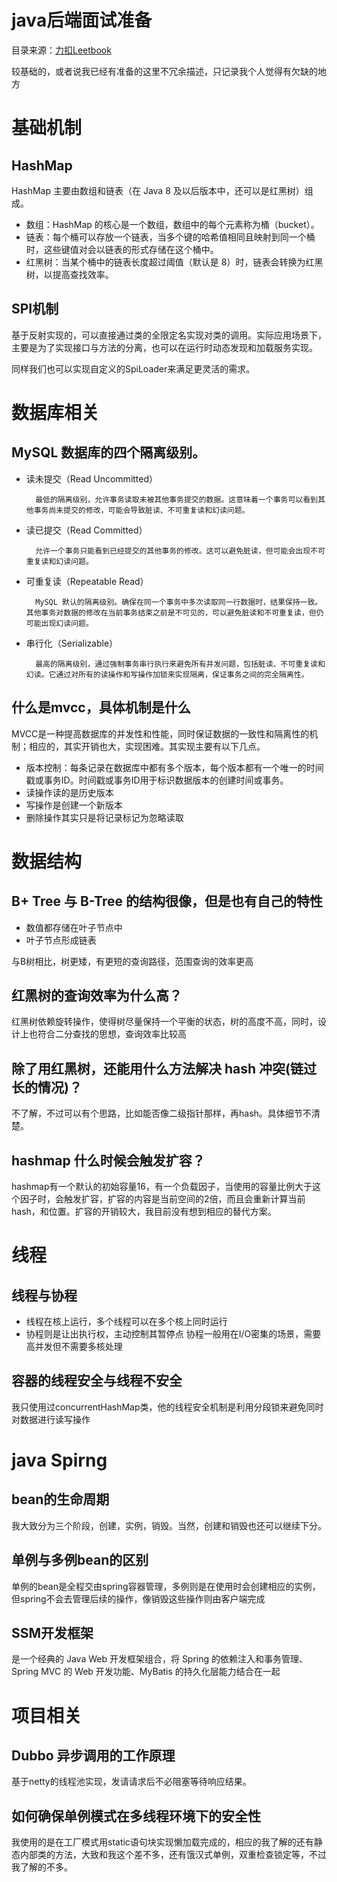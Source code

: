 # java后端面试准备
目录来源：[力扣Leetbook](https://leetcode.cn/leetbook/detail/7-day-interview-hou-duan/)

较基础的，或者说我已经有准备的这里不冗余描述，只记录我个人觉得有欠缺的地方

# 基础机制
## HashMap
HashMap 主要由数组和链表（在 Java 8 及以后版本中，还可以是红黑树）组成。
- 数组：HashMap 的核心是一个数组，数组中的每个元素称为桶（bucket）。
- 链表：每个桶可以存放一个链表，当多个键的哈希值相同且映射到同一个桶时，这些键值对会以链表的形式存储在这个桶中。
- 红黑树：当某个桶中的链表长度超过阈值（默认是 8）时，链表会转换为红黑树，以提高查找效率。
## SPI机制
基于反射实现的，可以直接通过类的全限定名实现对类的调用。实际应用场景下，主要是为了实现接口与方法的分离，也可以在运行时动态发现和加载服务实现。

同样我们也可以实现自定义的SpiLoader来满足更灵活的需求。
# 数据库相关
## MySQL 数据库的四个隔离级别。
- 读未提交（Read Uncommitted）
            
        最低的隔离级别，允许事务读取未被其他事务提交的数据。这意味着一个事务可以看到其他事务尚未提交的修改，可能会导致脏读、不可重复读和幻读问题。
- 读已提交（Read Committed）

        允许一个事务只能看到已经提交的其他事务的修改。这可以避免脏读，但可能会出现不可重复读和幻读问题。
- 可重复读（Repeatable Read）

        MySQL 默认的隔离级别。确保在同一个事务中多次读取同一行数据时，结果保持一致。其他事务对数据的修改在当前事务结束之前是不可见的，可以避免脏读和不可重复读，但仍可能出现幻读问题。
- 串行化（Serializable）

        最高的隔离级别，通过强制事务串行执行来避免所有并发问题，包括脏读、不可重复读和幻读。它通过对所有的读操作和写操作加锁来实现隔离，保证事务之间的完全隔离性。
## 什么是mvcc，具体机制是什么
MVCC是一种提高数据库的并发性和性能，同时保证数据的一致性和隔离性的机制；相应的，其实开销也大，实现困难。其实现主要有以下几点。

- 版本控制：每条记录在数据库中都有多个版本，每个版本都有一个唯一的时间戳或事务ID。时间戳或事务ID用于标识数据版本的创建时间或事务。
- 读操作读的是历史版本
- 写操作是创建一个新版本
- 删除操作其实只是将记录标记为忽略读取
# 数据结构
## B+ Tree 与 B-Tree 的结构很像，但是也有自己的特性
- 数值都存储在叶子节点中
- 叶子节点形成链表

与B树相比，树更矮，有更短的查询路径，范围查询的效率更高
## 红黑树的查询效率为什么高？
红黑树依赖旋转操作，使得树尽量保持一个平衡的状态，树的高度不高，同时，设计上也符合二分查找的思想，查询效率比较高
## 除了用红黑树，还能用什么方法解决 hash 冲突(链过长的情况)？
不了解，不过可以有个思路，比如能否像二级指针那样，再hash。具体细节不清楚。
## hashmap 什么时候会触发扩容？
hashmap有一个默认的初始容量16，有一个负载因子，当使用的容量比例大于这个因子时，会触发扩容，扩容的内容是当前空间的2倍，而且会重新计算当前hash，和位置。扩容的开销较大，我目前没有想到相应的替代方案。
# 线程
## 线程与协程
- 线程在核上运行，多个线程可以在多个核上同时运行
- 协程则是让出执行权，主动控制其暂停点
协程一般用在I/O密集的场景，需要高并发但不需要多核处理
## 容器的线程安全与线程不安全
我只使用过concurrentHashMap类，他的线程安全机制是利用分段锁来避免同时对数据进行读写操作
# java Spirng
## bean的生命周期
我大致分为三个阶段，创建，实例，销毁。当然，创建和销毁也还可以继续下分。
## 单例与多例bean的区别
单例的bean是全程交由spring容器管理，多例则是在使用时会创建相应的实例，但spring不会去管理后续的操作，像销毁这些操作则由客户端完成
## SSM开发框架
是一个经典的 Java Web 开发框架组合，将 Spring 的依赖注入和事务管理、Spring MVC 的 Web 开发功能、MyBatis 的持久化层能力结合在一起

# 项目相关
## Dubbo 异步调用的工作原理
基于netty的线程池实现，发请请求后不必阻塞等待响应结果。
## 如何确保单例模式在多线程环境下的安全性
我使用的是在工厂模式用static语句块实现懒加载完成的，相应的我了解的还有静态内部类的方法，大致和我这个差不多，还有饿汉式单例，双重检查锁定等，不过我了解的不多。